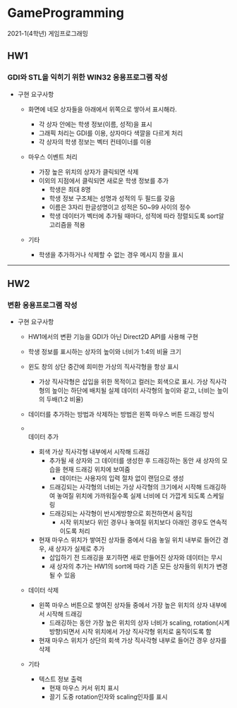 # GameProgramming
2021-1(4학년) 게임프로그래밍

## HW1
### GDI와 STL을 익히기 위한 WIN32 응용프로그램 작성

- 구현 요구사항
  - 화면에 네모 상자들을 아래에서 위쪽으로 쌓아서 표시해라.
    - 각 상자 안에는 학생 정보(이름, 성적)을 표시
    - 그래픽 처리는 GDI를 이용, 상자마다 색깔을 다르게 처리
    - 각 상자의 학생 정보는 벡터 컨테이너를 이용


  - 마우스 이벤트 처리
    - 가장 높은 위치의 상자가 클릭되면 삭제
    - 이외의 지점에서 클릭되면 새로운 학생 정보를 추가
      - 학생은 최대 8명
      - 학생 정보 구조체는 성명과 성적의 두 필드를 갖음
      - 이름은 3자리 한글성명이고 성적은 50~99 사이의 정수
      - 학생 데이터가 벡터에 추가될 때마다, 성적에 따라 정렬되도록 sort알고리즘을 적용
    
   
   - 기타
     - 학생을 추가하거나 삭제할 수 없는 경우 메시지 창을 표시
     

---------------------

## HW2
### 변환 응용프로그램 작성

- 구현 요구사항
  - HW1에서의 변환 기능을 GDI가 아닌 Direct2D API를 사용해 구현
  - 학생 정보를 표시하는 상자의 높이와 너비가 1:4의 비율 크기
  - 윈도 창의 상단 중간에 희미한 가상의 직사각형을 항상 표시
    - 가상 직사각형은 삽입을 위한 목적이고 컬러는 회색으로 표시. 가상 직사각형의 높이는 하단에 배치될 실제 데이터 사각형의 높이와 같고, 너비는 높이의 두배(1:2 비율)
  - 데이터를 추가하는 방법과 삭제하는 방법은 왼쪽 마우스 버튼 드래깅 방식


  - <br>데이터 추가
    - 회색 가상 직사각형 내부에서 시작해 드래깅
      - 추가될 새 상자와 그 데이터를 생성한 후 드래깅하는 동안 새 상자의 모습을 현재 드래깅 위치에 보여줌
        - 데이터는 사용자의 입력 절차 없이 랜덤으로 생성
      - 드래깅되는 사각형의 너비는 가상 사각형의 크기에서 시작해 드래깅하여 놓여질 위치에 가까워질수록 실제 너비에 더 가깝게 되도록 스케일링
      - 드래깅되는 사각형이 반시계방향으로 회전하면서 움직임
        - 시작 위치보다 위인 경우나 놓여질 위치보다 아래인 경우도 연속적이도록 처리
    - 현재 마우스 위치가 쌓여진 상자들 중에서 다음 놓일 위치 내부로 들어간 경우, 새 상자가 실제로 추가
      - 삽입하기 전 드래깅을 포기하면 새로 만들어진 상자와 데이터는 무시
      - 새 상자의 추가는 HW1의 sort에 따라 기존 모든 상자들의 위치가 변경될 수 있음


  - 데이터 삭제
    - 왼쪽 마우스 버튼으로 쌓여진 상자들 중에서 가장 높은 위치의 상자 내부에서 시작해 드래깅
      - 드래깅하는 동안 가장 높은 위치의 상자 너비가 scaling, rotation(시계방향)되면서 시작 위치에서 가상 직사각형 위치로 움직이도록 함
    - 현재 마우스 위치가 상단의 회색 가상 직사각형 내부로 들어간 경우 상자를 삭제
  
  
  - 기타
    - 텍스트 정보 출력
      - 현재 마우스 커서 위치 표시
      - 끌기 도중 rotation인자와 scaling인자를 표시
